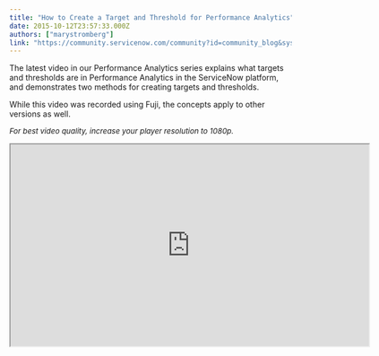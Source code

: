 ```yaml
---
title: "How to Create a Target and Threshold for Performance Analytics"
date: 2015-10-12T23:57:33.000Z
authors: ["marystromberg"]
link: "https://community.servicenow.com/community?id=community_blog&sys_id=93cca265dbd0dbc01dcaf3231f9619fe"
---
```

<p>The latest video in our Performance Analytics series explains what targets and thresholds are in Performance Analytics in the ServiceNow platform, and demonstrates two methods for creating targets and thresholds.</p><p></p><p>While this video was recorded using Fuji, the concepts apply to other versions as well.</p><p></p><p><span style="font-size: 13.3333330154419px;"><em>For best video quality, increase your player resolution to 1080p.</em></span></p><p></p><p><iframe src="https://youtube.com/embed/35AbiQegxF0" width="640" height="360"/></p><p></p><p>For more information on Performance Analytics, see:</p><p><a title="ki.servicenow.com/index.php?title=Performance_Analytics" href="http://wiki.servicenow.com/index.php?title=Performance_Analytics">ServiceNow product documentation: Performance Analytics</a></p><p><a __default_attr="4748" __jive_macro_name="blogpost" class="jive_macro jive_macro_blogpost" data-orig-content="How to Create a Breakdown Dashboard for Performance Analytics" href="/community?id=community_blog&sys_id=969d2e69dbd0dbc01dcaf3231f9619fd" modifiedtitle="true" title="How to Create a Breakdown Dashboard for Performance Analytics">How to Create a Breakdown Dashboard for Performance Analytics</a></p><p><a __default_attr="4747" __jive_macro_name="blogpost" class="jive_macro jive_macro_blogpost" data-orig-content="How to Create a Breakdown for Performance Analytics" href="/community?id=community_blog&sys_id=633d6ee5dbd0dbc01dcaf3231f96192d" modifiedtitle="true" title="How to Create a Breakdown for Performance Analytics">How to Create a Breakdown for Performance Analytics</a></p><p><a __default_attr="4734" __jive_macro_name="blogpost" class="jive_macro jive_macro_blogpost" data-orig-content="How to Create a Data Collection Job for Performance Analytics" href="/community?id=community_blog&sys_id=173d6ee5dbd0dbc01dcaf3231f961926" modifiedtitle="true" title="How to Create a Data Collection Job for Performance Analytics">How to Create a Data Collection Job for Performance Analytics</a></p><p><a title="How to Create an Indicator for Performance Analytics" __default_attr="4714" __jive_macro_name="blogpost" class="jive_macro jive_macro_blogpost" data-orig-content="How to Create an Indicator for Performance Analytics" href="/community?id=community_blog&sys_id=b06e6eaddbd0dbc01dcaf3231f9619c3">How to Create an Indicator for Performance Analytics</a></p><p></p><p>Your feedback helps us better serve you! Did you find this video helpful? Leave us a comment to tell us why or why not.</p>